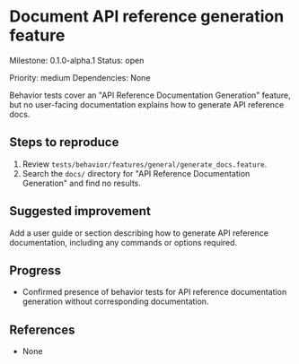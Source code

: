 # Document API reference generation feature

Milestone: 0.1.0-alpha.1
Status: open

Priority: medium
Dependencies: None


Behavior tests cover an "API Reference Documentation Generation" feature, but no user-facing documentation explains how to generate API reference docs.

## Steps to reproduce
1. Review `tests/behavior/features/general/generate_docs.feature`.
2. Search the `docs/` directory for "API Reference Documentation Generation" and find no results.

## Suggested improvement
Add a user guide or section describing how to generate API reference documentation, including any commands or options required.

## Progress
- Confirmed presence of behavior tests for API reference documentation generation without corresponding documentation.

## References

- None
